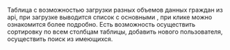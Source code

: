 Таблица с возможностью загрузки разных объемов данных граждан из api, при загрузке выводится список с основными , при клике можно ознакомится более подробно. Есть возможность осуществить сортировку по всем столбцам таблицы, добавить нового пользователя, осуществить поиск из имеющихся.
